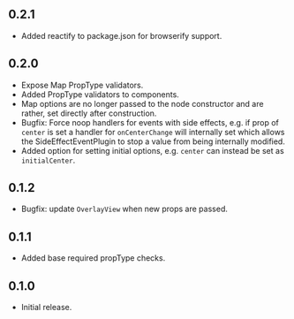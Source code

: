 ## 0.2.1

- Added reactify to package.json for browserify support.

## 0.2.0

- Expose Map PropType validators.
- Added PropType validators to components.
- Map options are no longer passed to the node constructor and are rather, set directly after construction.
- Bugfix: Force noop handlers for events with side effects, e.g. if prop of `center` is set a handler for `onCenterChange` will internally set which allows the SideEffectEventPlugin to stop a value from being internally modified.
- Added option for setting initial options, e.g. `center` can instead be set as `initialCenter`.

## 0.1.2

- Bugfix: update `OverlayView` when new props are passed.

## 0.1.1

- Added base required propType checks.

## 0.1.0

- Initial release.